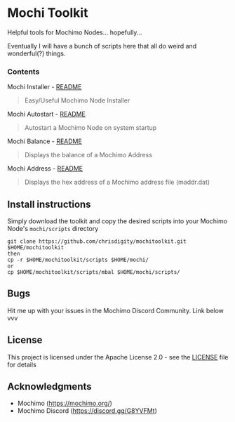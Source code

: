 # Mochi Toolkit
Helpful tools for Mochimo Nodes... hopefully...

Eventually I will have a bunch of scripts here that all do weird and wonderful(?) things.

### Contents

Mochi Installer - [README](readme/minst.md)
> Easy/Useful Mochimo Node Installer

Mochi Autostart - [README](readme/mauto.md)
> Autostart a Mochimo Node on system startup

Mochi Balance - [README](readme/mbal.md)
> Displays the balance of a Mochimo Address

Mochi Address - [README](readme/maddr.md)
> Displays the hex address of a Mochimo address file (maddr.dat)

## Install instructions
Simply download the toolkit and copy the desired scripts into your Mochimo Node's `mochi/scripts` directory
```
git clone https://github.com/chrisdigity/mochitoolkit.git $HOME/mochitoolkit
then
cp -r $HOME/mochitoolkit/scripts $HOME/mochi/
or
cp $HOME/mochitoolkit/scripts/mbal $HOME/mochi/scripts/
```

## Bugs
Hit me up with your issues in the Mochimo Discord Community. Link below vvv

## License
This project is licensed under the Apache License 2.0 - see the [LICENSE](LICENSE) file for details

## Acknowledgments
* Mochimo (https://mochimo.org/)
* Mochimo Discord (https://discord.gg/G8YVFMt)
